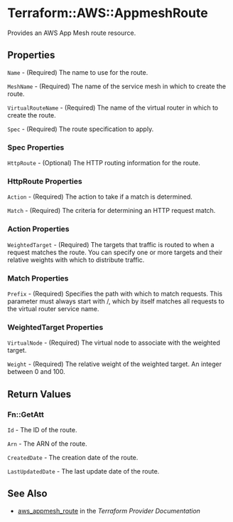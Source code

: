 # Terraform::AWS::AppmeshRoute

Provides an AWS App Mesh route resource.

## Properties

`Name` - (Required) The name to use for the route.

`MeshName` - (Required) The name of the service mesh in which to create the route.

`VirtualRouteName` - (Required) The name of the virtual router in which to create the route.

`Spec` - (Required) The route specification to apply.

### Spec Properties

`HttpRoute` - (Optional) The HTTP routing information for the route.

### HttpRoute Properties

`Action` - (Required) The action to take if a match is determined.

`Match` - (Required) The criteria for determining an HTTP request match.

### Action Properties

`WeightedTarget` - (Required) The targets that traffic is routed to when a request matches the route. You can specify one or more targets and their relative weights with which to distribute traffic.

### Match Properties

`Prefix` - (Required) Specifies the path with which to match requests. This parameter must always start with /, which by itself matches all requests to the virtual router service name.

### WeightedTarget Properties

`VirtualNode` - (Required) The virtual node to associate with the weighted target.

`Weight` - (Required) The relative weight of the weighted target. An integer between 0 and 100.


## Return Values

### Fn::GetAtt

`Id` - The ID of the route.

`Arn` - The ARN of the route.

`CreatedDate` - The creation date of the route.

`LastUpdatedDate` - The last update date of the route.

## See Also

* [aws_appmesh_route](https://www.terraform.io/docs/providers/aws/r/appmesh_route.html) in the _Terraform Provider Documentation_